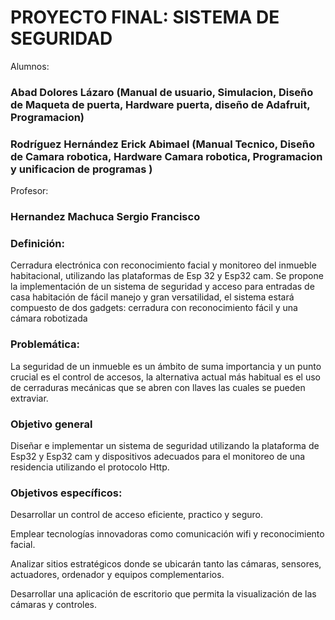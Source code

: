 # PROYECTO FINAL: SISTEMA DE SEGURIDAD

Alumnos:
### Abad Dolores Lázaro  (Manual de usuario, Simulacion, Diseño de Maqueta de puerta, Hardware puerta, diseño de Adafruit, Programacion)
### Rodríguez Hernández Erick Abimael (Manual Tecnico, Diseño de Camara robotica, Hardware Camara robotica, Programacion y unificacion de programas )
Profesor:
### Hernandez Machuca Sergio Francisco 


### Definición:
 Cerradura electrónica con reconocimiento facial y monitoreo del inmueble habitacional, utilizando las plataformas de  Esp 32 y Esp32 cam. 
 Se propone la implementación de un sistema de seguridad y acceso para entradas de casa habitación de fácil manejo y gran versatilidad, el sistema estará compuesto de dos gadgets: cerradura con reconocimiento fácil y una cámara robotizada

### Problemática:
La seguridad de un inmueble es un ámbito de suma importancia y un punto crucial es el control de accesos, la alternativa actual más habitual es el uso de cerraduras mecánicas que se abren con llaves las cuales se pueden extraviar. 

### Objetivo general 

Diseñar e implementar un sistema de seguridad utilizando la plataforma de Esp32 y Esp32 cam y dispositivos adecuados para el monitoreo de una residencia utilizando el protocolo Http. 

 

### Objetivos específicos:  

Desarrollar un control de acceso eficiente, practico y seguro. 

Emplear tecnologías innovadoras como comunicación wifi y reconocimiento facial. 

Analizar sitios estratégicos donde se ubicarán tanto las cámaras, sensores, actuadores, ordenador y equipos complementarios. 

Desarrollar una aplicación de escritorio que permita la visualización de las cámaras y controles.

